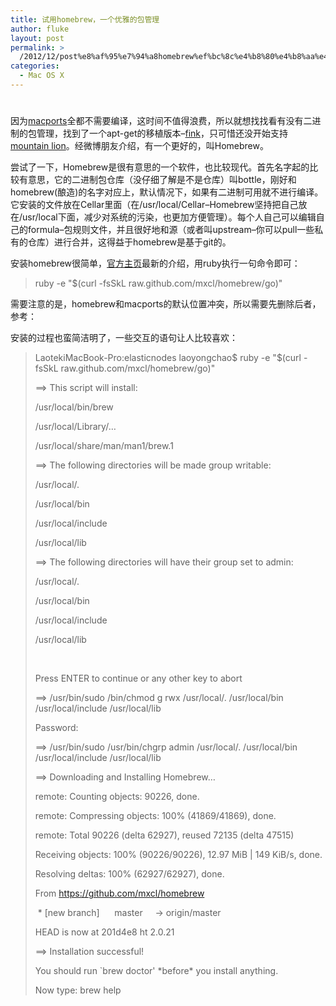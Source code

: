 ```yaml
---
title: 试用homebrew，一个优雅的包管理
author: fluke
layout: post
permalink: >
  /2012/12/post%e8%af%95%e7%94%a8homebrew%ef%bc%8c%e4%b8%80%e4%b8%aa%e4%bc%98%e9%9b%85%e7%9a%84%e5%8c%85%e7%ae%a1%e7%90%86/
categories:
  - Mac OS X
---
```

# 

因为[macports][1]全都不需要编译，这时间不值得浪费，所以就想找找看有没有二进制的包管理，找到了一个apt-get的移植版本–[fink][2]，只可惜还没开始支持[mountain lion][3]。经微博朋友介绍，有一个更好的，叫Homebrew。

 [1]: http://macports.org
 [2]: http://www.finkproject.org/
 [3]: http://www.apple.com/osx/

尝试了一下，Homebrew是很有意思的一个软件，也比较现代。首先名字起的比较有意思，它的二进制包仓库（没仔细了解是不是仓库）叫bottle，刚好和homebrew(酿造)的名字对应上，默认情况下，如果有二进制可用就不进行编译。它安装的文件放在Cellar里面（在/usr/local/Cellar–Homebrew坚持把自己放在/usr/local下面，减少对系统的污染，也更加方便管理）。每个人自己可以编辑自己的formula–包规则文件，并且很好地和源（或者叫upstream–你可以pull一些私有的仓库）进行合并，这得益于homebrew是基于git的。

安装homebrew很简单，[官方主页][4]最新的介绍，用ruby执行一句命令即可：

 [4]: http://mxcl.github.com/homebrew/

> ruby -e "$(curl -fsSkL raw.github.com/mxcl/homebrew/go)"

需要注意的是，homebrew和macports的默认位置冲突，所以需要先删除后者，参考：

> 

安装的过程也蛮简洁明了，一些交互的语句让人比较喜欢：

> LaotekiMacBook-Pro:elasticnodes laoyongchao$ ruby -e "$(curl -fsSkL raw.github.com/mxcl/homebrew/go)"
> 
> ==> This script will install:
> 
> /usr/local/bin/brew
> 
> /usr/local/Library/…
> 
> /usr/local/share/man/man1/brew.1
> 
> ==> The following directories will be made group writable:
> 
> /usr/local/.
> 
> /usr/local/bin
> 
> /usr/local/include
> 
> /usr/local/lib
> 
> ==> The following directories will have their group set to admin:
> 
> /usr/local/.
> 
> /usr/local/bin
> 
> /usr/local/include
> 
> /usr/local/lib
> 
>  
> 
> Press ENTER to continue or any other key to abort
> 
> ==> /usr/bin/sudo /bin/chmod g rwx /usr/local/. /usr/local/bin /usr/local/include /usr/local/lib
> 
> Password:
> 
> ==> /usr/bin/sudo /usr/bin/chgrp admin /usr/local/. /usr/local/bin /usr/local/include /usr/local/lib
> 
> ==> Downloading and Installing Homebrew…
> 
> remote: Counting objects: 90226, done.
> 
> remote: Compressing objects: 100% (41869/41869), done.
> 
> remote: Total 90226 (delta 62927), reused 72135 (delta 47515)
> 
> Receiving objects: 100% (90226/90226), 12.97 MiB | 149 KiB/s, done.
> 
> Resolving deltas: 100% (62927/62927), done.
> 
> From https://github.com/mxcl/homebrew
> 
>  * [new branch]      master     -> origin/master
> 
> HEAD is now at 201d4e8 ht 2.0.21
> 
> ==> Installation successful!
> 
> You should run `brew doctor' \*before\* you install anything.
> 
> Now type: brew help